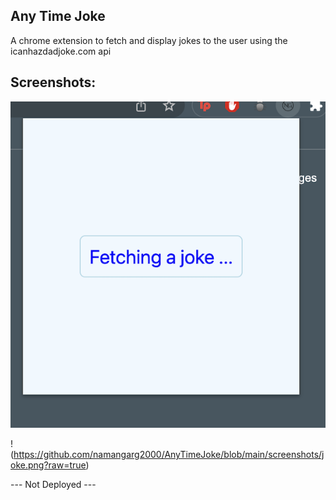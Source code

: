 ## Any Time Joke
A chrome extension to fetch and display jokes to the user using the icanhazdadjoke.com api

## Screenshots:

![Loading Page](https://github.com/namangarg2000/AnyTimeJoke/blob/main/screenshots/loading.png)

!(https://github.com/namangarg2000/AnyTimeJoke/blob/main/screenshots/joke.png?raw=true)

 --- Not Deployed  ---